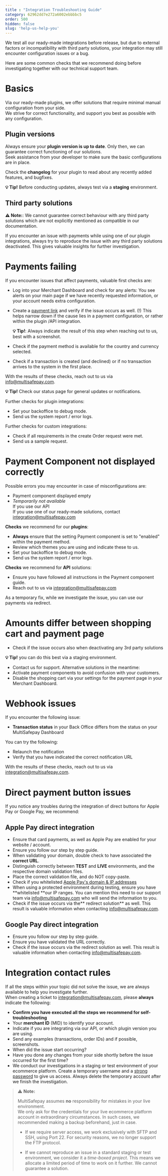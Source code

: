```yaml
---
title : "Integration Troubleshooting Guide"
category: 62962dd7e272a6002ebbbbc5
order: 500
hidden: false
slug: 'help-us-help-you'
---
```


We test all our ready-made integrations before release, but due to external factors or incompatibility with third party solutions, your integration may still encounter configuration issues or a bug.

Here are some common checks that we recommend doing before investigating together with our technical support team.

# Basics

Via our ready-made plugins, we offer solutions that require minimal manual configuration from your side.  
We strive for correct functionality, and support you best as possible with any configuration. 

## Plugin versions 

Always ensure your **plugin version is up to date**. Only then, we can guarantee correct functioning of our solutions.  
Seek assistance from your developer to make sure the basic configurations are in place. 

Check the **changelog** for your plugin to read about any recently added features, and bugfixes. 


**💡 Tip!** Before conducting updates, always test via a **staging** environment.

## Third party solutions

**⚠️ Note:**: We cannot guarantee correct behaviour with any third party solutions which are not explicitly mentioned as compatible in our documentation.


If you encounter an issue with payments while using one of our plugin integrations, always try to reproduce the issue with any third party solutions deactivated. This gives valuable insights for further investigation. 

# Payments failing 

If you encounter issues that affect payments, valuable first checks are:

- Log into your Merchant Dashboard and check for any alerts: You see alerts on your main page if we have recently requested information, or your account needs extra configuration.
- Create a [payment link](/docs/payment-links/) and verify if the issue occurs as well. (!) 
  This helps narrow down if the cause lies in a payment configuration, or rather within the plugin /API integration.  

  **💡 Tip!**: Always indicate the result of this step when reaching out to us, best with a screenshot.

- Check if the payment method is available for the country and currency selected. 
- Check if a transaction is created (and declined) or if no transaction arrives to the system in the first place. 

With the results of these checks, reach out to us via [info@multisafepay.com](mailto:info@multisafepay.com).


**💡 Tip!** Check our status page for general updates or notifications.


Further checks for plugin integrations:

- Set your backoffice to debug mode.
- Send us the system report / error logs.

Further checks for custom integrations:

- Check if all requirements in the create Order request were met. 
- Send us a sample request. 

# Payment Component not displayed correctly

Possible errors you may encounter in case of misconfigurations are:

- Payment component displayed empty
- _Temporarily not available_  
  If you use our API  
  If you use one of our ready-made solutions, contact [integration@multisafepay.com](mailto:integration@multisafepay.com)

**Checks** we recommend for our **plugins**: 

- **Always** ensure that the setting Payment component is set to "enabled" within the payment method. 
- Review which themes you are using and indicate these to us. 
- Set your backoffice to debug mode.
- Send us the system report / error logs.



**Checks** we recommend for **API** solutions:

- Ensure you have followed all instructions in the Payment component guide.
- Reach out to us via [integration@multisafepay.com](mailto:integration@multisafepay.com)

As a temporary fix, while we investigate the issue, you can use our payments via redirect.

# Amounts differ between shopping cart and payment page

- Check if the issue occurs also when deactivating any 3rd party solutions

**💡 Tip!** you can do this best via a staging environment. 

- Contact us for support. 
Alternative solutions in the meantime:
- Activate payment components to avoid confusion with your customers.
- Disable the shopping cart via your settings for the payment page in your Merchant Dashboard. 

# Webhook issues

If you encounter the following issue:

- **Transaction status** in your Back Office differs from the status on your MultiSafepay Dashboard

You can try the following:

- Relaunch the notification 
- Verify that you have indicated the correct notification URL

With the results of these checks, reach out to us via [integration@multisafepay.com](mailto:info@multisafepay.com).

# Direct payment button issues 

If you notice any troubles during the integration of direct buttons for Apple Pay or Google Pay, we recommend:

## Apple Pay direct integration

- Ensure that card payments, as well as Apple Pay are enabled for your website / account. 
- Ensure you follow our step by step guide.
- When validating your domain, double check to have associated the **correct URL**. 
- Distinguish correctly between **TEST** and **LIVE** environments, and the respective domain validation files. 
- Place the correct validation file, and do NOT copy-paste. 
- Check if you whitelisted  <a href="https://developer.apple.com/documentation/apple_pay_on_the_web/setting_up_your_server" target="_blank">Apple Pay's domain & IP addresses</a> <i class="fa fa-external-link" style="font-size:12px;color:#8b929e"></i>
- When using a protected environment during testing, ensure you have **whitelisted **our IP ranges. You can mention this need to our support team via [info@multisafepay.com](mailto:info@multisafepay.com) who will send the information to you. 
- Check if the issue occurs via the** redirect solution** as well. This result is valuable information when contacting [info@multisafepay.com](mailto:info@multisafepay.com).

## Google Pay direct integration

- Ensure you follow our step by step guide.
- Ensure you have validated the URL correctly.
- Check if the issue occurs via the redirect solution as well. This result is valuable information when contacting [info@multisafepay.com](mailto:info@multisafepay.com).

# Integration contact rules

If all the steps within your topic did not solve the issue, we are always available to help you investigate further.  
When creating a ticket to [integration@multisafepay.com](mailto:integration@multisafepay.com), please **always** indicate the following:

- **Confirm you have executed all the steps we recommend for self-troubleshooting**
- Your **merchant ID** (MID) to identify your account.
- Indicate if you are integrating via our API, or which plugin version you are using.
- Send any examples (transactions, order IDs) and if possible, screenshots.
- When did the issue start occurring?
- Have you done any changes from your side shortly before the issue occurred for the first time?
- We conduct our investigations in a staging or test environment of your ecommerce platform. Create a temporary username and a <a href="https://www.lastpass.com/nl/features/password-generator" target="_blank">strong password</a> <i class="fa fa-external-link" style="font-size:12px;color:#8b929e"></i> to give us access. Always delete the temporary account after we finish the investigation.



> ⚠️ **Note:**
> 
> MultiSafepay assumes **no** responsibility for mistakes in your live environment.  
> We only ask for the credentials for your live ecommerce platform account in extraordinary circumstances. In such cases, we recommended making a backup beforehand, just in case.
> 
> - If we require server access, we work exclusively with SFTP and SSH, using Port 22. For security reasons, we no longer support the FTP protocol.
> 
> - If we cannot reproduce an issue in a standard staging or test environment, we consider it a _time-boxed project_. This means we allocate a limited period of time to work on it further. We cannot guarantee a solution.